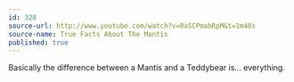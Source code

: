 ```yaml
---
id: 328
source-url: http://www.youtube.com/watch?v=0aSCPmabRpM&t=1m40s
source-name: True Facts About The Mantis
published: true
---
```

Basically the difference between a Mantis and a Teddybear is... everything.
